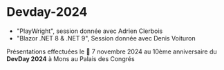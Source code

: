 # Devday-2024

- "PlayWright", session donnée avec Adrien Clerbois
- "Blazor .NET 8 &amp; .NET 9", Session donnée avec Denis Voituron

Présentations effectuées le 📅 7 novembre 2024 au 10ème anniversaire du **DevDay 2024** à Mons au Palais des Congrés
